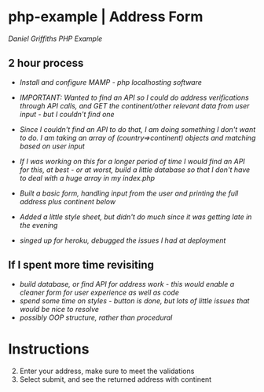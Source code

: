 # php-example | Address Form
*Daniel Griffiths PHP Example* 

## 2 hour process ##
- *Install and configure MAMP - php localhosting software*

- *IMPORTANT: Wanted to find an API so I could do address verifications through API calls, and GET the continent/other relevant data from user input - but I couldn't find one*

- *Since I couldn't find an API to do that, I am doing something I don't want to do. I am taking an array of (country=>continent) objects and matching based on user input*

- *If I was working on this for a longer period of time I would find an API for this, at best - or at worst, build a little database so that I don't have to deal with a huge array in my index.php*

- *Built a basic form, handling input from the user and printing the full address plus continent below*

- *Added a little style sheet, but didn't do much since it was getting late in the evening*

- *singed up for heroku, debugged the issues I had at deployment*

## If I spent more time revisiting
- *build database, or find API for address work - this would enable a cleaner form for user experience as well as code*
- *spend some time on styles - button is done, but lots of little issues that would be nice to resolve*
- *possibly OOP structure, rather than procedural*

# Instructions

2. Enter your address, make sure to meet the validations
3. Select submit, and see the returned address with continent

